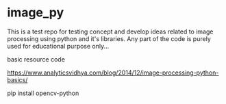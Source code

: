 # image_py

This is a test repo for testing concept and develop ideas related to image processing using python and it's libraries.
Any part of the code is purely used for educational purpose only...

basic resource code

https://www.analyticsvidhya.com/blog/2014/12/image-processing-python-basics/


pip install opencv-python
